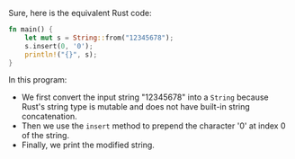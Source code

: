 Sure, here is the equivalent Rust code:

```rust
fn main() {
    let mut s = String::from("12345678");
    s.insert(0, '0');
    println!("{}", s);
}
```

In this program:
- We first convert the input string "12345678" into a `String` because Rust's string type is mutable and does not have built-in string concatenation.
- Then we use the `insert` method to prepend the character '0' at index 0 of the string.
- Finally, we print the modified string.
